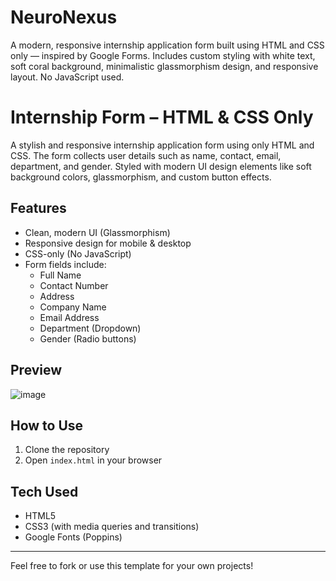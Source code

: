 # NeuroNexus
A modern, responsive internship application form built using HTML and CSS only — inspired by Google Forms. Includes custom styling with white text, soft coral background, minimalistic glassmorphism design, and responsive layout. No JavaScript used.

# Internship Form – HTML & CSS Only

A stylish and responsive internship application form using only HTML and CSS. The form collects user details such as name, contact, email, department, and gender. Styled with modern UI design elements like soft background colors, glassmorphism, and custom button effects.

##  Features
- Clean, modern UI (Glassmorphism)
- Responsive design for mobile & desktop
- CSS-only (No JavaScript)
- Form fields include:
  - Full Name
  - Contact Number
  - Address
  - Company Name
  - Email Address
  - Department (Dropdown)
  - Gender (Radio buttons)

## Preview
![image](https://github.com/user-attachments/assets/7c13218d-a0d6-4fc5-a76d-60d2dc49a282)


## How to Use
1. Clone the repository
2. Open `index.html` in your browser

## Tech Used
- HTML5
- CSS3 (with media queries and transitions)
- Google Fonts (Poppins)

---

Feel free to fork or use this template for your own projects!
